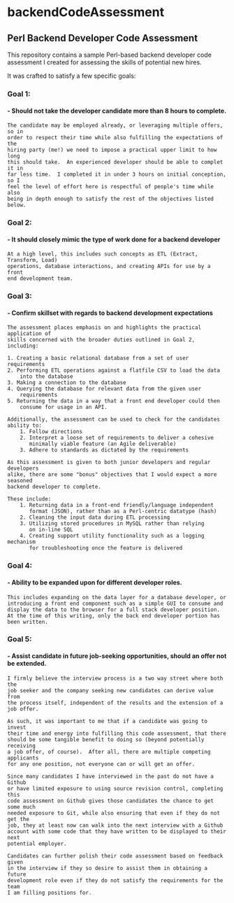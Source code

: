 # backendCodeAssessment

## Perl Backend Developer Code Assessment

This repository contains a sample Perl-based backend developer code assessment
I created for assessing the skills of potential new hires.

It was crafted to satisfy a few specific goals:


### **Goal 1**:
#### - Should not take the developer candidate more than 8 hours to complete.
    The candidate may be employed already, or leveraging multiple offers, so in
    order to respect their time while also fulfilling the expectations of the
    hiring party (me!) we need to impose a practical upper limit to how long
    this should take.  An experienced developer should be able to complet it in
    far less time.  I completed it in under 3 hours on initial conception, so I
    feel the level of effort here is respectful of people's time while also
    being in depth enough to satisfy the rest of the objectives listed below.

### **Goal 2:**
#### - It should closely mimic the type of work done for a backend developer

    At a high level, this includes such concepts as ETL (Extract, Transform, Load)
    operations, database interactions, and creating APIs for use by a front
    end development team.

### **Goal 3:**
#### - Confirm skillset with regards to backend development expectations

    The assessment places emphasis on and highlights the practical application of
    skills concerned with the broader duties outlined in Goal 2, including:

    1. Creating a basic relational database from a set of user requirements
    2. Performing ETL operations against a flatfile CSV to load the data
        into the database
    3. Making a connection to the database
    4. Querying the database for relevant data from the given user
        requirements
    5. Returning the data in a way that a front end developer could then
        consume for usage in an API.

    Additionally, the assessment can be used to check for the candidates
    ability to:
        1. Follow directions
        2. Interpret a loose set of requirements to deliver a cohesive
           minimally viable feature (an Agile deliverable)
        3. Adhere to standards as dictated by the requirements

    As this assessment is given to both junior developers and regular developers
    alike, there are some "bonus" objectives that I would expect a more seasoned
    backend developer to complete.

    These include:
        1. Returning data in a front-end friendly/language independent
           format (JSON), rather than as a Perl-centric datatype (hash)
        2. Cleaning the input data during ETL processing
        3. Utilizing stored procedures in MySQL rather than relying
           on in-line SQL
        4. Creating support utility functionality such as a logging mechanism
           for troubleshooting once the feature is delivered

### **Goal 4:**
#### - Ability to be expanded upon for different developer roles.

    This includes expanding on the data layer for a database developer, or
    introducing a front end component such as a simple GUI to consume and
    display the data to the browser for a full stack developer position.
    At the time of this writing, only the back end developer portion has
    been written.

### **Goal 5:**
#### - Assist candidate in future job-seeking opportunities, should an offer not be extended.

    I firmly believe the interview process is a two way street where both the
    job seeker and the company seeking new candidates can derive value from 
    the process itself, independent of the results and the extension of a
    job offer.

    As such, it was important to me that if a candidate was going to invest
    their time and energy into fulfilling this code assessment, that there 
    should be some tangible benefit to doing so (beyond potentially receiving 
    a job offer, of course).  After all, there are multiple competing applicants
    for any one position, not everyone can or will get an offer.

    Since many candidates I have interviewed in the past do not have a Github
    or have limited exposure to using source revision control, completing this
    code assessment on Github gives those candidates the chance to get some much
    needed exposure to Git, while also ensuring that even if they do not get the
    job, they at least now can walk into the next interview with a Github
    account with some code that they have written to be displayed to their next
    potential employer.

    Candidates can further polish their code assessment based on feedback given
    in the interview if they so desire to assist them in obtaining a future
    development role even if they do not satisfy the requirements for the team
    I am filling positions for.